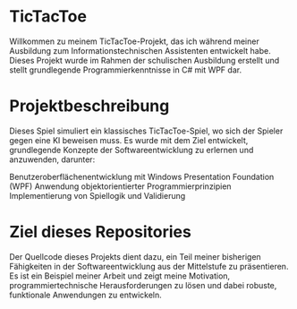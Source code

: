 # TicTacToe

Willkommen zu meinem TicTacToe-Projekt, das ich während meiner Ausbildung zum Informationstechnischen Assistenten entwickelt habe. Dieses Projekt wurde im Rahmen der schulischen Ausbildung erstellt und stellt grundlegende Programmierkenntnisse in C# mit WPF dar.

# Projektbeschreibung

Dieses Spiel simuliert ein klassisches TicTacToe-Spiel, wo sich der Spieler gegen eine KI beweisen muss. Es wurde mit dem Ziel entwickelt, grundlegende Konzepte der Softwareentwicklung zu erlernen und anzuwenden, darunter:

Benutzeroberflächenentwicklung mit Windows Presentation Foundation (WPF)
Anwendung objektorientierter Programmierprinzipien
Implementierung von Spiellogik und Validierung

# Ziel dieses Repositories

Der Quellcode dieses Projekts dient dazu, ein Teil meiner bisherigen Fähigkeiten in der Softwareentwicklung aus der Mittelstufe zu präsentieren. Es ist ein Beispiel meiner Arbeit und zeigt meine Motivation, programmiertechnische Herausforderungen zu lösen und dabei robuste, funktionale Anwendungen zu entwickeln.
